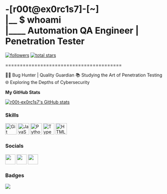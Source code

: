 -[r00t@ex0rc1s7]-[~]
<br>
|__ $ whoami
<br>
|____ Automation QA Engineer | Penetration Tester
========================================

<p align="left">
      <a href="https://github.com/r00t-ex0rc1s7?tab=followers">
         <img alt="followers" title="Follow me on Github" src="https://custom-icon-badges.demolab.com/github/followers/r00t-ex0rc1s7?color=236ad3&labelColor=1155ba&style=for-the-badge&logo=person-add&label=Follow&logoColor=white"/></a>
      <a href="https://github.com/r00t-ex0rc1s7?tab=repositories&sort=stargazers">
         <img alt="total stars" title="Total stars on GitHub" src="https://custom-icon-badges.demolab.com/github/stars/r00t-ex0rc1s7?color=55960c&style=for-the-badge&labelColor=488207&logo=star"/></a>
   </p>

========================================

🕵️‍♂️ Bug Hunter | Quality Guardian 📚 
Studying the Art of Penetration Testing 🌐
Exploring the Depths of Cybersecurity

<b>My GitHub Stats</b>

<a href="http://www.github.com/r00t-ex0rc1s7"><img src="https://github-readme-stats.vercel.app/api?username=r00t-ex0rc1s7&show_icons=true&hide=&count_private=true&title_color=ef4444&text_color=ffffff&icon_color=22c55e&bg_color=22272e&hide_border=true&show_icons=true" alt="r00t-ex0rc1s7's GitHub stats" /></a>

### Skills


<p align="left">
<a href="https://git-scm.com/" target="_blank" rel="noreferrer"><img src="https://raw.githubusercontent.com/danielcranney/readme-generator/main/public/icons/skills/git-colored.svg" width="36" height="36" alt="Git" /></a>
<a href="https://developer.mozilla.org/en-US/docs/Web/JavaScript" target="_blank" rel="noreferrer"><img src="https://raw.githubusercontent.com/danielcranney/readme-generator/main/public/icons/skills/javascript-colored.svg" width="36" height="36" alt="JavaScript" /></a>
<a href="https://www.python.org/" target="_blank" rel="noreferrer"><img src="https://raw.githubusercontent.com/danielcranney/readme-generator/main/public/icons/skills/python-colored.svg" width="36" height="36" alt="Python" /></a>
<a href="https://www.typescriptlang.org/" target="_blank" rel="noreferrer"><img src="https://raw.githubusercontent.com/danielcranney/readme-generator/main/public/icons/skills/typescript-colored.svg" width="36" height="36" alt="TypeScript" /></a>
<a href="https://developer.mozilla.org/en-US/docs/Glossary/HTML5" target="_blank" rel="noreferrer"><img src="https://raw.githubusercontent.com/danielcranney/readme-generator/main/public/icons/skills/html5-colored.svg" width="36" height="36" alt="HTML5" /></a>
</p>


### Socials

<p align="left"> <a href="https://www.github.com/r00t-ex0rc1s7" target="_blank" rel="noreferrer"><img src="https://raw.githubusercontent.com/danielcranney/readme-generator/main/public/icons/socials/github.svg" width="32" height="32" /></a> <a href="http://www.instagram.com/r00t.ex0rc1s7" target="_blank" rel="noreferrer"><img src="https://raw.githubusercontent.com/danielcranney/readme-generator/main/public/icons/socials/instagram.svg" width="32" height="32" /></a> <a href="https://www.twitter.com/root_ex0rc1s7" target="_blank" rel="noreferrer"><img src="https://raw.githubusercontent.com/danielcranney/readme-generator/main/public/icons/socials/twitter.svg" width="32" height="32" /></a></p>

### Badges

<a href="http://www.github.com/r00t-ex0rc1s7"><img src="https://github-readme-streak-stats.herokuapp.com/?user=r00t-ex0rc1s7&stroke=ffffff&background=22272e&ring=ef4444&fire=ef4444&currStreakNum=ffffff&currStreakLabel=ef4444&sideNums=ffffff&sideLabels=ffffff&dates=ffffff&hide_border=true" /></a>
